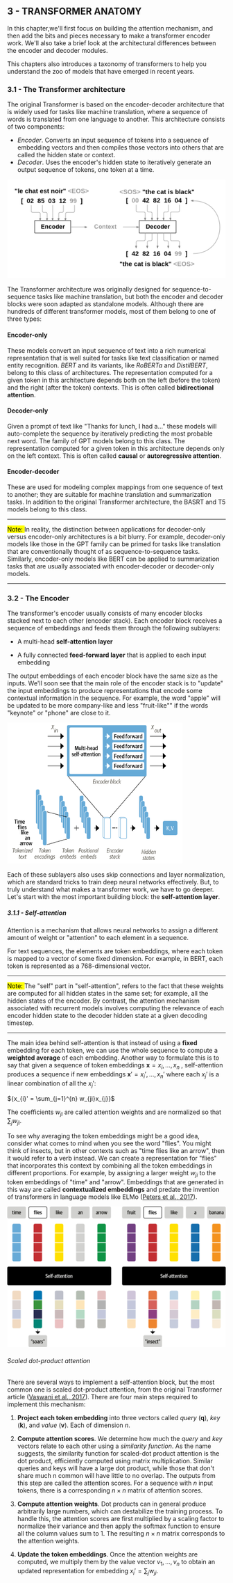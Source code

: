 ## 3 - TRANSFORMER ANATOMY

In this chapter,we'll first focus on building the attention mechanism, and then add the bits and pieces necessary to make a transformer encoder work. We'll also take a brief look at the architectural differences between the encoder and decoder modules.

This chapters also introduces a taxonomy of transformers to help you understand the zoo of models that have emerged in recent years.

### 3.1 - The Transformer architecture

The original Transformer is based on the encoder-decoder architecture that is widely used for tasks like machine translation, where a sequence of words is translated from one language to another. This architecture consists of two components:

* *Encoder*. Converts an input sequence of tokens into a sequence of embedding vectors and then compiles those vectors into others that are called the hidden state or context.
* *Decoder*. Uses the encoder's hidden state to iteratively generate an output sequence of tokens, one token at a time.

<img title="" src="images/seq2seq.png" alt="" width="600" data-align="center">

The Transformer architecture was originally designed for sequence-to-sequence tasks like machine translation, but both the encoder and decoder blocks were soon adapted as standalone models. Although there are hundreds of different transformer models, most of them belong to one of three types:

#### Encoder-only

These models convert an input sequence of text into a rich numerical representation that is well suited for tasks like text classification or named entity recognition. *BERT* and its variants, like *RoBERTa* and *DistilBERT*, belong to this class of architectures. The representation computed for a given token in this architecture depends both on the left (before the token) and the right (after the token) contexts. This is often called **bidirectional attention**.

#### Decoder-only

Given a prompt of text like "Thanks for lunch, I had a..." these models will auto-complete the sequence by iteratively predicting the most probable next word. The family of GPT models belong to this class. The representation computed for a given token in this architecture depends only on the left context. This is often called **causal** or **autoregressive attention**.

#### Encoder-decoder

These are used for modeling complex mappings from one sequence of text to another; they are suitable for machine translation and summarization tasks. In addition to the original Transformer architecture, the BASRT and T5 models belong to this class.

---

<mark>Note: </mark> In reality, the distinction between applications for decoder-only versus encoder-only architectures is a bit blurry. For example, decoder-only models like those in the GPT family can be primed for tasks like translation that are conventionally thought of as sequence-to-sequence tasks. Similarly, encoder-only models like BERT can be applied to summarization tasks that are usually associated with encoder-decoder or decoder-only models.

---

### 3.2 - The Encoder

The transformer's encoder usually consists of many encoder blocks stacked next to each other (encoder stack). Each encoder block receives a sequence of embeddings and feeds them through the following sublayers:

* A multi-head **self-attention layer**

* A fully connected **feed-forward layer** that is applied to each input embedding

The output embeddings of each encoder block have the same size as the inputs. We'll soon see that the main role of the encoder stack is to "update" the input embeddings to produce representations that encode some contextual information in the sequence. For example, the word "apple" will be updated to be more company-like and less "fruit-like"" if the words "keynote" or "phone" are close to it.

<img src="images/encoder_block.png" title="" alt="i" data-align="center">

Each of these sublayers also uses skip connections and layer normalization, which are standard tricks to train deep neural networks effectively. But, to truly understand what makes a transformer work, we have to go deeper. Let's start with the most important building block: the **self-attention layer**.

##### 3.1.1 - Self-attention

Attention is a mechanism that allows neural networks to assign a different amount of weight or "attention" to each element in a sequence.

For text sequences, the elements are token embeddings, where each token is mapped to a vector of some fixed dimension. For example, in BERT, each token is represented as a 768-dimensional vector. 

----

<mark>Note: </mark>The "self" part in "self-attention", refers to the fact that these weights are computed for all hidden states in the same set; for example, all the hidden states of the encoder. By contrast, the attention mechanism associated with recurrent models involves computing the relevance of each encoder hidden state to the decoder hidden state at a given decoding timestep.

----

The main idea behind self-attention is that instead of using a **fixed** embedding for each token, we can use the whole sequence to compute a **weighted average** of each embedding. Another way to formulate this is to say that given a sequence of  token embeddings $\mathbf{x} = {x_{i},\dots, x_{n}}$ , self-attention produces a sequence if new embeddings $\mathbf{x}' ={x_{i}',\dots, x_{n}'}$ where each ${x_{j}'}$ is a linear combination of all the ${x_{j}'}$:

${x_{i}' = \sum_{j=1}^{n} w_{ji}x_{j}}$

The coefficients ${w_{ji}}$ are called attention weights and are normalized so that $\sum_{j} w_{ji}$.

To see why averaging the token embeddings might be a good  idea, consider what comes to mind when you see the word "flies". You might think of insects, but in other contexts such as "time flies like an arrow", then it would refer to a verb instead. We can create a representation for "flies" that incorporates this context by combining all the token embeddings in different proportions. For example, by assigning a larger weight $w_{ji}$ to the token embeddings of "time" and "arrow". Embeddings that are generated in this way are called **contextualized embeddings** and predate the invention of transformers in language models like ELMo ([Peters et al., 2017](https://arxiv.org/abs/1802.05365)). 

<img src="images/self-attention.png" title="" alt="" data-align="center">

###### Scaled dot-product attention

There are several ways to implement a self-attention block, but the most common one is scaled dot-product attention, from the original Transformer article ([Vaswani et al., 2017](https://arxiv.org/abs/1706.03762)). There are four main steps required to implement this mechanism:

1. **Project each token embedding** into three vectors called *query* ($\mathbf{q}$), *key* ($\mathbf{k}$), and *value* ($\mathbf{v}$). Each of dimension $n$.

2. **Compute attention scores**. We determine how much the *query* and *key* vectors relate to each other using a *similarity function*. As the name suggests, the similarity function for scaled-dot product attention is the dot product, efficiently computed using matrix multiplication. Similar queries and keys will have a large dot product, while those that don't share much n common will have little to no overlap. The outputs from this step are called the attention scores. For a sequence with *n* input tokens, there is a corresponding $n \times n$ matrix of attention scores.

3. **Compute attention weights**. Dot products can in general produce arbitrarily large numbers, which can destabilize the training process. To handle this, the attention scores are first multiplied by a scaling factor to normalize their variance and then apply the softmax function to ensure all the column values sum to 1. The resulting $n \times n$ matrix corresponds to the attention weights.

4. **Update the token embeddings**. Once the attention weights are computed, we multiply them by the value vector $v_{1}, \dots, v_{n}$ to obtain an updated representation for embedding $x_{i}' = \sum_{j} w_{ji}$.
